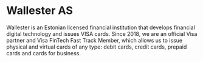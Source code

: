 # Wallester AS

Wallester is an Estonian licensed financial institution that develops financial digital technology and issues VISA cards. Since 2018, we are an official Visa partner and Visa FinTech Fast Track Member, which allows us to issue physical and virtual cards of any type: debit cards, credit cards, prepaid cards and cards for business.

